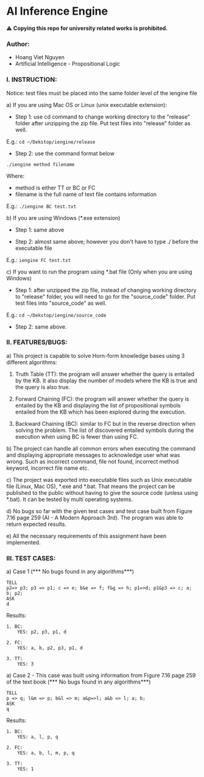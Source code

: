 
 # AI Inference Engine
 
 :warning: **Copying this repo for university related works is prohibited.**
 
 ### Author:
- Hoang Viet Nguyen
- Artificial Intelligence - Propositional Logic


### I. INSTRUCTION:

Notice: test files must be placed into the same folder level of the iengine file

a) If you are using Mac OS or Linux (unix executable extension):

- Step 1: use cd command to change working directory to the "release" folder
after unzipping the zip file. Put test files into "release" folder as well.

E.g.: `cd ~/Dekstop/iengine/release`

- Step 2: use the command format below

`./iengine method filename`

Where:

- method is either TT or BC or FC
- filename is the full name of text file contains information

E.g.: `./iengine BC test.txt`


b) If you are using Windows (*.exe extension)

- Step 1: same above

- Step 2: almost same above; however you don't have to type ./ before the executable file

E.g.: `iengine FC test.txt`


c) If you want to run the program using *.bat file (Only when you are using Windows)

- Step 1: after unzipped the zip file, instead of changing working directory to
"release" folder, you will need to go for the "source_code" folder. Put test files
into "source_code" as well.


E.g.: `cd ~/Dekstop/iengine/source_code`

- Step 2: same above.


### II. FEATURES/BUGS:

a) This project is capable to solve Horn-form knowledge bases using 3 different algorithms:

1. Truth Table (TT): the program will answer whether the query is entailed by the KB.
It also display the number of models where the KB is true and the query is also true.

2. Forward Chaining (FC): the program will answer whether the query is entailed by the KB and
displaying the list of propositional symbols entailed from the KB which has been explored during
the execution.

3. Backward Chaining (BC): similar to FC but in the reverse direction when solving the problem.
The list of discovered entailed symbols during the execution when using BC is fewer than using FC.

b) The project can handle all common errors when executing the command and displaying appropriate
messages to acknowledge user what was wrong. Such as incorrect command, file not found, incorrect method
keyword, incorrect file name etc.

c) The project was exported into executable files such as Unix executable file (Linux, Mac OS), *.exe and *.bat.
That means the project can be published to the public without having to give the source code (unless using *.bat).
It can be tested by multi operating systems.

d) No bugs so far with the given test cases and test case built from Figure 7.16 page 259 (AI - A Modern Approach 3rd).
The program was able to return expected results.

e) All the necessary requirements of this assignment have been implemented.


### III. TEST CASES:


a) Case 1 (*** No bugs found in any algorithms***)

```
TELL
p2=> p3; p3 => p1; c => e; b&e => f; f&g => h; p1=>d; p1&p3 => c; a; b; p2;
ASK
d
```

Results:

```
1. BC: 
	YES: p2, p3, p1, d

2. FC:
	YES: a, b, p2, p3, p1, d

3. TT:
	YES: 3
```

a) Case 2 - This case was built using information from Figure 7.16 page 259 of the text book
(*** No bugs found in any algorithms***)

```
TELL
p => q; l&m => p; b&l => m; a&p=>l; a&b => l; a; b;
ASK
q
```

Results:

```
1. BC: 
	YES: a, l, p, q

2. FC:
	YES: a, b, l, m, p, q

3. TT:
	YES: 1
```
	
